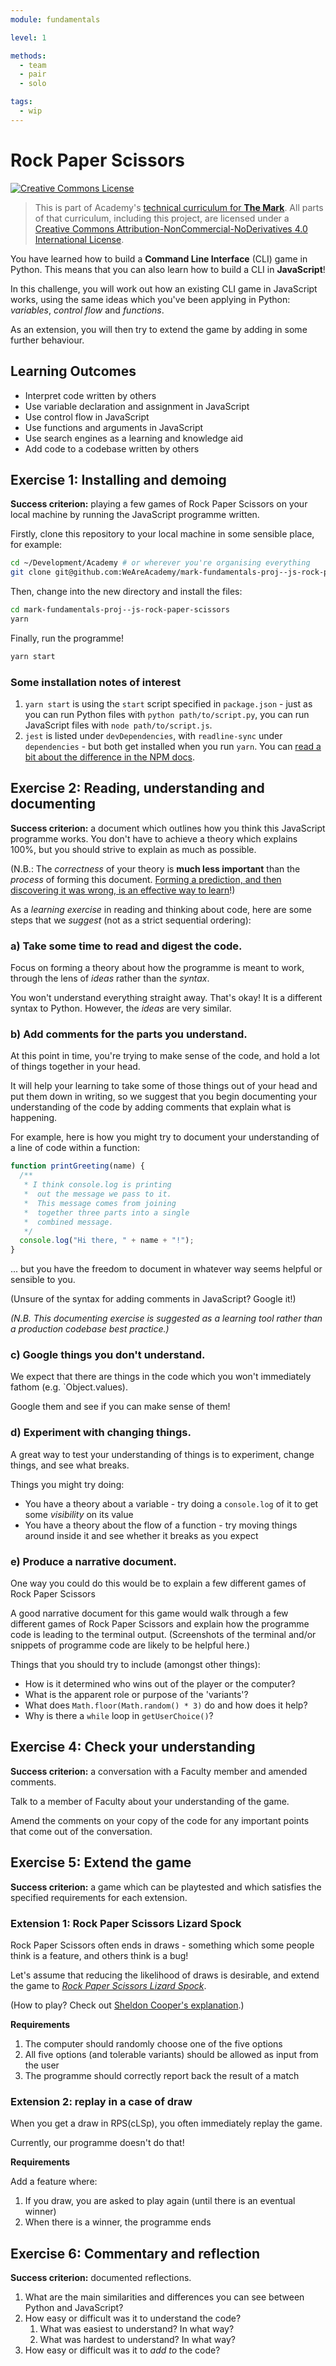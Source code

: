 ```yaml
---
module: fundamentals

level: 1

methods:
  - team
  - pair
  - solo

tags:
  - wip
---
```


# Rock Paper Scissors

<a rel="license" href="http://creativecommons.org/licenses/by-nc-nd/4.0/"><img alt="Creative Commons License" style="border-width:0" src="https://i.creativecommons.org/l/by-nc-nd/4.0/88x31.png" /></a>

> This is part of Academy's [technical curriculum for **The Mark**](https://github.com/WeAreAcademy/curriculum-mark). All parts of that curriculum, including this project, are licensed under a <a rel="license" href="http://creativecommons.org/licenses/by-nc-nd/4.0/">Creative Commons Attribution-NonCommercial-NoDerivatives 4.0 International License</a>.

You have learned how to build a **Command Line Interface** (CLI) game in Python. This means that you can also learn how to build a CLI in **JavaScript**!

In this challenge, you will work out how an existing CLI game in JavaScript works, using the same ideas which you've been applying in Python: _variables_, _control flow_ and _functions_.

As an extension, you will then try to extend the game by adding in some further behaviour.

## Learning Outcomes

- Interpret code written by others
- Use variable declaration and assignment in JavaScript
- Use control flow in JavaScript
- Use functions and arguments in JavaScript
- Use search engines as a learning and knowledge aid
- Add code to a codebase written by others

## Exercise 1: Installing and demoing

**Success criterion:** playing a few games of Rock Paper Scissors on your local machine by running the JavaScript programme written.

Firstly, clone this repository to your local machine in some sensible place, for example:

```bash
cd ~/Development/Academy # or wherever you're organising everything
git clone git@github.com:WeAreAcademy/mark-fundamentals-proj--js-rock-paper-scissors.git
```

Then, change into the new directory and install the files:

```bash
cd mark-fundamentals-proj--js-rock-paper-scissors
yarn
```

Finally, run the programme!

```bash
yarn start
```

### Some installation notes of interest

1. `yarn start` is using the `start` script specified in `package.json` - just as you can run Python files with `python path/to/script.py`, you can run JavaScript files with `node path/to/script.js`.
2. `jest` is listed under `devDependencies`, with `readline-sync` under `dependencies` - but both get installed when you run `yarn`. You can [read a bit about the difference in the NPM docs](https://docs.npmjs.com/specifying-dependencies-and-devdependencies-in-a-package-json-file).

## Exercise 2: Reading, understanding and documenting

**Success criterion:** a document which outlines how you think this JavaScript programme works. You don't have to achieve a theory which explains 100%, but you should strive to explain as much as possible.

(N.B.: The _correctness_ of your theory is **much less important** than the _process_ of forming this document. [Forming a prediction, and then discovering it was wrong, is an effective way to learn](https://www.sciencedirect.com/science/article/abs/pii/S0959475217303468)!)

As a _learning exercise_ in reading and thinking about code, here are some steps that we _suggest_ (not as a strict sequential ordering):

### a) Take some time to read and digest the code.

Focus on forming a theory about how the programme is meant to work, through the lens of _ideas_ rather than the _syntax_.

You won't understand everything straight away. That's okay! It is a different syntax to Python. However, the _ideas_ are very similar.

### b) Add comments for the parts you understand.

At this point in time, you're trying to make sense of the code, and hold a lot of things together in your head.

It will help your learning to take some of those things out of your head and put them down in writing, so we suggest that you begin documenting your understanding of the code by adding comments that explain what is happening.

For example, here is how you might try to document your understanding of a line of code within a function:

```js
function printGreeting(name) {
  /**
   * I think console.log is printing
   *  out the message we pass to it.
   *  This message comes from joining
   *  together three parts into a single
   *  combined message.
   */
  console.log("Hi there, " + name + "!");
}
```

... but you have the freedom to document in whatever way seems helpful or sensible to you.

(Unsure of the syntax for adding comments in JavaScript? Google it!)

_(N.B. This documenting exercise is suggested as a learning tool rather than a production codebase best practice.)_

### c) Google things you don't understand.

We expect that there are things in the code which you won't immediately fathom (e.g. `Object.values).

Google them and see if you can make sense of them!

### d) Experiment with changing things.

A great way to test your understanding of things is to experiment, change things, and see what breaks.

Things you might try doing:

- You have a theory about a variable - try doing a `console.log` of it to get some _visibility_ on its value
- You have a theory about the flow of a function - try moving things around inside it and see whether it breaks as you expect

### e) Produce a narrative document.

One way you could do this would be to explain a few different games of Rock Paper Scissors

A good narrative document for this game would walk through a few different games of Rock Paper Scissors and explain how the programme code is leading to the terminal output. (Screenshots of the terminal and/or snippets of programme code are likely to be helpful here.)

Things that you should try to include (amongst other things):

- How is it determined who wins out of the player or the computer?
- What is the apparent role or purpose of the 'variants'?
- What does `Math.floor(Math.random() * 3)` do and how does it help?
- Why is there a `while` loop in `getUserChoice()`?

## Exercise 4: Check your understanding

**Success criterion:** a conversation with a Faculty member and amended comments.

Talk to a member of Faculty about your understanding of the game.

Amend the comments on your copy of the code for any important points that come out of the conversation.

## Exercise 5: Extend the game

**Success criterion:** a game which can be playtested and which satisfies the specified requirements for each extension.

### Extension 1: Rock Paper Scissors Lizard Spock

Rock Paper Scissors often ends in draws - something which some people think is a feature, and others think is a bug!

Let's assume that reducing the likelihood of draws is desirable, and extend the game to [_Rock Paper Scissors Lizard Spock_](http://www.samkass.com/theories/RPSSL.html).

(How to play? Check out [Sheldon Cooper's explanation](https://www.youtube.com/watch?v=Kov2G0GouBw).)

**Requirements**

1. The computer should randomly choose one of the five options
2. All five options (and tolerable variants) should be allowed as input from the user
3. The programme should correctly report back the result of a match

### Extension 2: replay in a case of draw

When you get a draw in RPS(cLSp), you often immediately replay the game.

Currently, our programme doesn't do that!

**Requirements**

Add a feature where:

1. If you draw, you are asked to play again (until there is an eventual winner)
2. When there is a winner, the programme ends

## Exercise 6: Commentary and reflection

**Success criterion:** documented reflections.

1. What are the main similarities and differences you can see between Python and JavaScript?
2. How easy or difficult was it to understand the code?
   1. What was easiest to understand? In what way?
   2. What was hardest to understand? In what way?
3. How easy or difficult was it to _add to_ the code?
